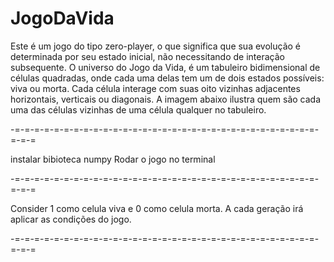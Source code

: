 # JogoDaVida

Este é um jogo do tipo zero-player, o que significa que sua evolução é determinada por seu estado inicial, não necessitando de interação subsequente. O universo do Jogo da Vida, é um tabuleiro bidimensional de células quadradas, onde cada uma delas tem um de dois estados possíveis: viva ou morta. Cada célula interage com suas oito vizinhas adjacentes horizontais, verticais ou diagonais. A imagem abaixo ilustra quem são cada uma das células vizinhas de uma célula qualquer no tabuleiro.

-=-=-=-=-=-=-=-=-=-=-=-=-=-=-=-=-=-=-=-=-=-=-=-=-=-=-=-=-=-=-=-=-=-=

instalar bibioteca numpy
Rodar o jogo no terminal

-=-=-=-=-=-=-=-=-=-=-=-=-=-=-=-=-=-=-=-=-=-=-=-=-=-=-=-=-=-=-=-=-=-=

Consider 1 como celula viva e 0 como celula morta.
A cada geração irá aplicar as condições do jogo.

-=-=-=-=-=-=-=-=-=-=-=-=-=-=-=-=-=-=-=-=-=-=-=-=-=-=-=-=-=-=-=-=-=-=
